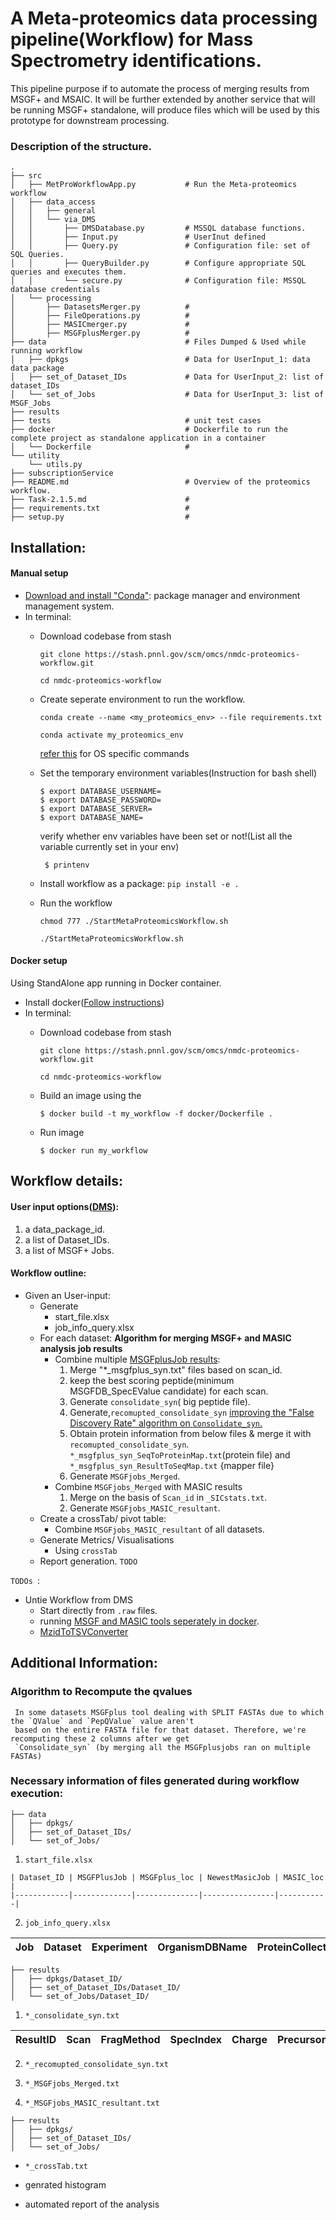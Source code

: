 # A Meta-proteomics data processing pipeline(Workflow) for Mass Spectrometry identifications.

This pipeline purpose if to automate the process of merging results from MSGF+ and MSAIC. It will be further extended by another service that will be running MSGF+ standalone,  will produce files which will be used by this prototype for downstream processing.

### Description of the  structure.
```shell script
.
├── src                                
│   ├── MetProWorkflowApp.py           # Run the Meta-proteomics workflow
│   ├── data_access                    
│   │   ├── general                    
│   │   └── via_DMS                                        
│   │       ├── DMSDatabase.py         # MSSQL database functions.
│   │       ├── Input.py               # UserInut defined
│   │       ├── Query.py               # Configuration file: set of SQL Queries.
│   │       ├── QueryBuilder.py        # Configure appropriate SQL queries and executes them.
│   │       └── secure.py              # Configuration file: MSSQL database credentials
│   └── processing
│       ├── DatasetsMerger.py          #
│       ├── FileOperations.py          #
│       ├── MASICmerger.py             #
│       ├── MSGFplusMerger.py          #
├── data                               # Files Dumped & Used while running workflow
│   ├── dpkgs                          # Data for UserInput_1: data data package
│   ├── set_of_Dataset_IDs             # Data for UserInput_2: list of dataset_IDs
│   └── set_of_Jobs                    # Data for UserInput_3: list of MSGF_Jobs
├── results                            
├── tests                              # unit test cases 
├── docker                             # Dockerfile to run the complete project as standalone application in a container
│   └── Dockerfile                     # 
└── utility
    └── utils.py
├── subscriptionService
├── README.md                          # Overview of the proteomics workflow.
├── Task-2.1.5.md                      # 
├── requirements.txt                   # 
├── setup.py                           # 
````

## Installation:
 #### Manual setup
   - [Download and install "Conda"](https://docs.conda.io/en/latest/miniconda.html): package manager and environment management system.
   - In terminal:
        - Download codebase from stash
        
            ```git clone https://stash.pnnl.gov/scm/omcs/nmdc-proteomics-workflow.git```
            
            ```cd nmdc-proteomics-workflow```

        - Create seperate environment to run the workflow.
        
             ```conda create --name <my_proteomics_env> --file requirements.txt```   
             
             ```conda activate my_proteomics_env```
             
             [refer this]((https://docs.conda.io/projects/conda/en/4.6.0/_downloads/52a95608c49671267e40c689e0bc00ca/conda-cheatsheet.pdf)) for OS specific commands
        - Set the temporary environment variables(Instruction for bash shell)
        
            ```
            $ export DATABASE_USERNAME= 
            $ export DATABASE_PASSWORD=
            $ export DATABASE_SERVER=
            $ export DATABASE_NAME=
            ```
            verify whether env variables have been set or not!(List all the variable currently set in your env)
            
            ``` $ printenv```
        - Install workflow as a package:
           ```pip install -e .```
        - Run the workflow
        
            ```chmod 777 ./StartMetaProteomicsWorkflow.sh```
            
            ```./StartMetaProteomicsWorkflow.sh```
  #### Docker setup
   Using StandAlone app running in Docker container.
   - Install docker([Follow instructions](https://docs.docker.com/docker-for-mac/install/))
   - In terminal:
        - Download codebase from stash
        
            ```git clone https://stash.pnnl.gov/scm/omcs/nmdc-proteomics-workflow.git```
            
            ```cd nmdc-proteomics-workflow```
        - Build an image using the 
        
          ```$ docker build -t my_workflow -f docker/Dockerfile .``` 
        - Run image
        
          ```$ docker run my_workflow```
 
## Workflow details:
 #### User input options([DMS](https://prismwiki.pnl.gov/wiki/Data_Management_System)):
   1. a data_package_id.
   2. a list of Dataset_IDs.
   3. a list of MSGF+ Jobs.
    
 #### Workflow outline:   
   - Given an User-input:
        - Generate 
           - start_file.xlsx
           - job_info_query.xlsx
        - For each dataset:
            **Algorithm for merging MSGF+ and MASIC analysis job results**
            - Combine multiple [MSGFplusJob results](https://prismwiki.pnl.gov/wiki/MSGF%2B_Results_Files):
                 1. Merge "*_msgfplus_syn.txt" files based on scan_id.
                 2. keep the best scoring peptide(minimum MSGFDB_SpecEValue candidate) for each scan.
                 3. Generate `consolidate_syn`( big peptide file). 
                 4. Generate,`recomupted_consolidate_syn` 
                   [improving the "False Discovery Rate" algorithm on `Consolidate_syn`.](###Algorithm-to-Recompute-the-qvalues)
                 5. Obtain protein information from below files & merge it with `recomupted_consolidate_syn`.
                   `*_msgfplus_syn_SeqToProteinMap.txt`(protein file) and 
                   `*_msgfplus_syn_ResultToSeqMap.txt` {mapper file}
                 6. Generate `MSGFjobs_Merged`.
            - Combine `MSGFjobs_Merged` with MASIC results
                 1. Merge on the basis of `Scan_id` in `_SICstats.txt`. 
                 2. Generate `MSGFjobs_MASIC_resultant`.
        - Create a crossTab/ pivot table:
            - Combine `MSGFjobs_MASIC_resultant` of all datasets.
        - Generate Metrics/ Visualisations
            - Using `crossTab` 
        - Report generation.
            `TODO`

    
`TODOs `:
- Untie Workflow from DMS
    - Start directly from `.raw` files.
    - running [MSGF and MASIC tools seperately in docker](https://github.com/MoTrPAC/motrpac-proteomics-pnnl-prototype). 
  - [MzidToTSVConverter](https://github.com/PNNL-Comp-Mass-Spec/Mzid-To-Tsv-Converter)


## Additional Information:

### **Algorithm to Recompute the qvalues**
     In some datasets MSGFplus tool dealing with SPLIT FASTAs due to which the `QValue` and `PepQValue` value aren't
     based on the entire FASTA file for that dataset. Therefore, we're recomputing these 2 columns after we get 
     `Consolidate_syn` (by merging all the MSGFplusjobs ran on multiple FASTAs)

### Necessary information of files generated during workflow execution:

```
├── data                          
│   ├── dpkgs/             
│   ├── set_of_Dataset_IDs/
│   └── set_of_Jobs/ 
```
   1. `start_file.xlsx`
    
    | Dataset_ID | MSGFPlusJob | MSGFplus_loc | NewestMasicJob | MASIC_loc |
    |------------|-------------|--------------|----------------|-----------|
    
   2. `job_info_query.xlsx`
    
   | Job | Dataset | Experiment | OrganismDBName | ProteinCollectionList | ParameterFileName |
   |-----|---------|------------|----------------|-----------------------|-------------------|

```
├── results                          
│   ├── dpkgs/Dataset_ID/                  
│   ├── set_of_Dataset_IDs/Dataset_ID/
│   └── set_of_Jobs/Dataset_ID/
```
   1. `*_consolidate_syn.txt`
   
   | ResultID | Scan | FragMethod | SpecIndex | Charge | PrecursorMZ | DelM | DelM_PPM | MH | Peptide | Protein | NTT | DeNovoScore | MSGFScore | MSGFDB_SpecEValue | Rank_MSGFDB_SpecEValue | EValue | QValue | PepQValue | IsotopeError |
   |:--------:|------|------------|-----------|--------|-------------|------|----------|----|---------|---------|-----|-------------|-----------|-------------------|------------------------|--------|--------|-----------|--------------|

   2. `*_recomupted_consolidate_syn.txt`
   
   3. `*_MSGFjobs_Merged.txt`
      
   4. `*_MSGFjobs_MASIC_resultant.txt`

```
├── results                          
│   ├── dpkgs/                     
│   ├── set_of_Dataset_IDs/
│   └── set_of_Jobs/
``` 
   - `*_crossTab.txt`
   
   - genrated histogram
   
   - automated report of the analysis